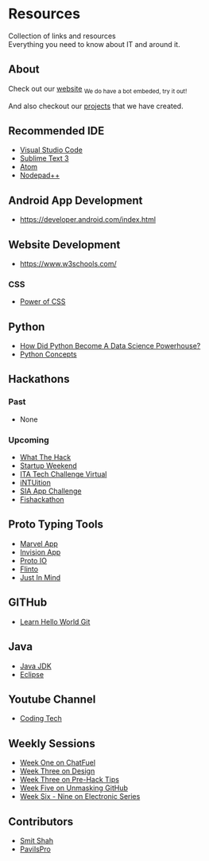 # Resources
Collection of links and resources<br>
Everything you need to know about IT and around it.

## About
Check out our [website](https://simitclub.github.io/) <sub>We do have a bot embeded, try it out!</sub>

And also checkout our [projects](https://github.com/SIMITClub) that we have created.

## Recommended IDE
- [Visual Studio Code](https://code.visualstudio.com/)
- [Sublime Text 3](https://www.sublimetext.com/3)
- [Atom](https://atom.io/)
- [Nodepad++](https://notepad-plus-plus.org/download/v7.5.1.html/)


## Android App Development
- https://developer.android.com/index.html


## Website Development
- https://www.w3schools.com/

### CSS
- [Power of CSS](https://youtu.be/woQuLGyi1zk)


## Python
- [How Did Python Become A Data Science Powerhouse?](https://www.youtube.com/watch?v=9by46AAqz70)
- [Python Concepts](https://www.tutorialspoint.com/python/index.htm)

## Hackathons

### Past
- None

### Upcoming
- [What The Hack](http://www.sutdwth.com/)
- [Startup Weekend](https://www.facebook.com/startupweekendsingapore/)
- [ITA Tech Challenge Virtual](https://www.hackerrank.com/tests/6rq2j7bjaq8/db8cea71bf469694771180f208db8fb1)
- [iNTUition](http://intuition.ieeentu.com/)
- [SIA App Challenge](http://appchallenge.singaporeair.com/)
- [Fishackathon](http://fishackathon.co/)

## Proto Typing Tools
- [Marvel App](https://marvelapp.com/)
- [Invision App](https://www.invisionapp.com/)
- [Proto IO](https://proto.io/)
- [Flinto](https://www.flinto.com/)
- [Just In Mind](https://www.justinmind.com/)

## GITHub
- [Learn Hello World Git](https://guides.github.com/activities/hello-world/)

## Java
- [Java JDK](]http://www.oracle.com/technetwork/java/javase/downloads/jdk8-downloads-2133151.html)
- [Eclipse](]http://www.eclipse.org/downloads/packages/eclipse-ide-java-developers/oxygen1)


## Youtube Channel
- [Coding Tech](https://www.youtube.com/channel/UCtxCXg-UvSnTKPOzLH4wJaQ)

## Weekly Sessions
- [Week One on ChatFuel](https://github.com/SIMITClub/resources/blob/master/weekly-sharing-session.md#week-1---chatfuel)
- [Week Three on Design](https://github.com/SIMITClub/resources/blob/master/weekly-sharing-session.md#week-3---design)
- [Week Three on Pre-Hack Tips](https://github.com/SIMITClub/resources/blob/master/weekly-sharing-session.md#week-3---pre-hack-workshop)
- [Week Five on Unmasking GitHub](https://github.com/SIMITClub/resources/blob/master/weekly-sharing-session.md#week-5---unmask-github)
- [Week Six - Nine on Electronic Series](https://www.facebook.com/Electronics-Made-Easy-652983148066857/)

## Contributors
- [Smit Shah](https://github.com/shah-smit)
- [PaviIsPro](https://github.com/PaviIsPro)


